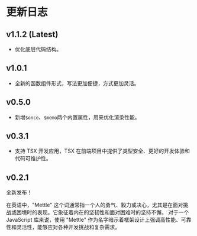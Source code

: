 # 更新日志

## v1.1.2 (Latest)

- 优化底层代码结构。

## v1.0.1

- 全新的函数组件形式，写法更加便捷，方式更加灵活。

## v0.5.0

- 新增`$once`、`$memo`两个内置属性，用来优化渲染性能。

## v0.3.1

- 支持 TSX 开发应用，TSX 在前端项目中提供了类型安全、更好的开发体验和代码可维护性。

## v0.2.1

全新发布！

在英语中，"Mettle" 这个词通常指一个人的勇气、毅力或决心，尤其是在面对挑战或困境时的表现。它象征着内在的坚韧性和面对困难时的坚持不懈。
对于一个 JavaScript 库来说，使用 "Mettle" 作为名字暗示着框架设计上强调高性能、可靠性和灵活性，能够应对各种开发挑战和复杂需求。
